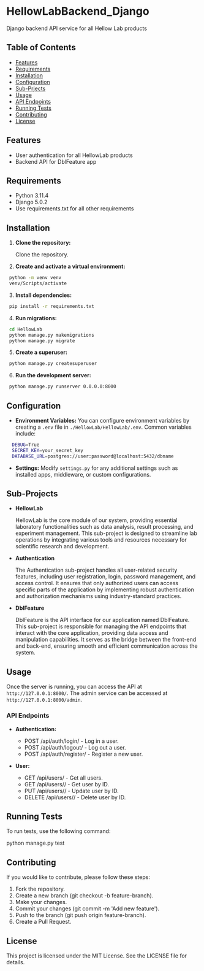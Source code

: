 # HellowLabBackend_Django
Django backend API service for all Hellow Lab products

## Table of Contents

- [Features](#features)
- [Requirements](#requirements)
- [Installation](#installation)
- [Configuration](#configuration)
- [Sub-Prjects](#sub-projects)
- [Usage](#usage)
- [API Endpoints](#api-endpoints)
- [Running Tests](#running-tests)
- [Contributing](#contributing)
- [License](#license)

## Features

- User authentication for all HellowLab products
- Backend API for DblFeature app

## Requirements

- Python 3.11.4
- Django 5.0.2
- Use requirements.txt for all other requirements

## Installation

1. **Clone the repository:**

   Clone the repository.

2. **Create and activate a virtual environment:**

  ```bash
   python -m venv venv
   venv/Scripts/activate
  ```
3. **Install dependencies:**

  ```bash
   pip install -r requirements.txt
  ```

4. **Run migrations:**

  ```bash
   cd HellowLab
   python manage.py makemigrations
   python manage.py migrate
  ```

5. **Create a superuser:**

  ```bash
   python manage.py createsuperuser
   ```

6. **Run the development server:**

  ```bash
   python manage.py runserver 0.0.0.0:8000
  ```

## Configuration

- **Environment Variables:** You can configure environment variables by creating a `.env` file in `./HellowLab/HellowLab/.env`. Common variables include:

```bash
  DEBUG=True
  SECRET_KEY=your_secret_key
  DATABASE_URL=postgres://user:password@localhost:5432/dbname
```

- **Settings:** Modify `settings.py` for any additional settings such as installed apps, middleware, or custom configurations.

## Sub-Projects

- **HellowLab**

   HellowLab is the core module of our system, providing essential laboratory functionalities such as data analysis, result processing, and experiment management. This sub-project is designed to streamline lab operations by integrating various tools and resources necessary for scientific research and development.

- **Authentication**

   The Authentication sub-project handles all user-related security features, including user registration, login, password management, and access control. It ensures that only authorized users can access specific parts of the application by implementing robust authentication and authorization mechanisms using industry-standard practices.

- **DblFeature**

   DblFeature is the API interface for our application named DblFeature. This sub-project is responsible for managing the API endpoints that interact with the core application, providing data access and manipulation capabilities. It serves as the bridge between the front-end and back-end, ensuring smooth and efficient communication across the system.

## Usage

Once the server is running, you can access the API at `http://127.0.0.1:8000/`.
The admin service can be accessed at `http://127.0.0.1:8000/admin`.

### API Endpoints

- **Authentication:**
  - POST /api/auth/login/ - Log in a user.
  - POST /api/auth/logout/ - Log out a user.
  - POST /api/auth/register/ - Register a new user.

- **User:**
  - GET /api/users/ - Get all users.
  - GET /api/users/<id>/ - Get user by ID.
  - PUT /api/users/<id>/ - Update user by ID.
  - DELETE /api/users/<id>/ - Delete user by ID.

## Running Tests

To run tests, use the following command:

python manage.py test

## Contributing

If you would like to contribute, please follow these steps:

1. Fork the repository.
2. Create a new branch (git checkout -b feature-branch).
3. Make your changes.
4. Commit your changes (git commit -m 'Add new feature').
5. Push to the branch (git push origin feature-branch).
6. Create a Pull Request.

## License

This project is licensed under the MIT License. See the LICENSE file for details.
